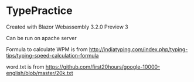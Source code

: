 # TypePractice
Created with Blazor Webassembly 3.2.0 Preview 3

Can be run on apache server

Formula to calculate WPM is from http://indiatyping.com/index.php/typing-tips/typing-speed-calculation-formula

word.txt is from https://github.com/first20hours/google-10000-english/blob/master/20k.txt
